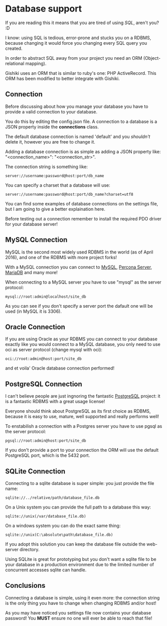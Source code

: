 # Database support
If you are reading this it means that you are tired of using *SQL*, aren't you? :D

I know: using SQL is tedious, error-prone and stucks you on a RDBMS, because changing it would force you 
changing every SQL query you created.

In order to abstract SQL away from your project you need an ORM (Object-relational mapping).

Gishiki uses an ORM that is similar to ruby's one: PHP ActiveRecord. This ORM has been modified to better integrate 
with Gishiki.


## Connection
Before discussing about how you manage your database you have to provide a valid connection to your database.

You do this by editing the config.json file. A connection to a database is a JSON property inside the __connections__
class.

The default database connection is named 'default' and you *shouldn't* delete it, however you are free to change it.

Adding a database connection is as simple as adding a JSON property like: "&lt;connection_name&gt;": "&lt;connection_str&gt;".

The connection string is something like:
```
server://username:password@host:port/db_name
```

You can specify a charset that a database will use:
```
server://username:password@host:port/db_name?charset=utf8
```

You can find some examples of database connections on the settings file, but I am going to give a better explaination here.

Before testing out a connection remember to install the required PDO driver for your database server!


## MySQL Connection
MySQL is the second most widely used RDBMS in the world (as of April 2016), and one of the RDBMS with more project forks!

With a MySQL connection you can connect to [MySQL](http://www.oracle.com/us/products/mysql/overview/index.html), [Percona Server](https://www.percona.com/software/mysql-database/percona-server), [MariaDB](https://mariadb.org/) and many more!

When connecting to a MySQL server you have to use "mysql" as the server protocol:

```
mysql://root:admin@localhost/site_db
```

As you can see if you don't specify a server port the dafault one will be used (in MySQL it is 3306).


## Oracle Connection
If you are using Oracle as your RDBMS you can connect to your database exactly like you would connect to a MySQL database,
you only need to use oci as server protocol (change mysql with oci):

```
oci://root:admin@host:port/site_db
```

and et voila' Oracle database connection performed!


## PostgreSQL Connection
I can't believe people are just ingnoring the fantastic [PostgreSQL](http://www.postgresql.org/) project: 
it is a fantastic RDBMS with a great usage license!

Everyone should think about PostgreSQL as its first choice as RDBMS, because it is easy to use, mature, 
well supported and really performs well!

To enstabilish a connection with a Postgres server you  have to use pgsql as the server protocol:

```
pgsql://root:admin@host:port/site_db
```

If you don't provide a port to your connection the ORM will use the default PostgreSQL port, which is the 5432 port.


## SQLite Connection
Connecting to a sqlite database is super simple: you just provide the file name:

```
sqlite://../relative/path/database_file.db
```

On a Unix system you can provide the full path to a database this way:

```
sqlite://unix(/var/database_file.db)
```

On a windows system you can do the exact same thing:

```
sqlite://unix(C:\absolute\path\database_file.db)
```

If you adopt this solution you can keep the database file outside the web-server directory.

Using SQLite is great for prototyping but you don't want a sqlite file to be 
your database in a production environment due to the limited number of concurrent 
accesses sqlite can handle.


## Conclusions
Connecting a database is simple, using it even more: the connection string is 
the only thing you have to change when changing RDBMS and/or host!

As you may have noticed you settings file now contains your database password! 
You __MUST__ ensure no one will ever be able to reach that file!